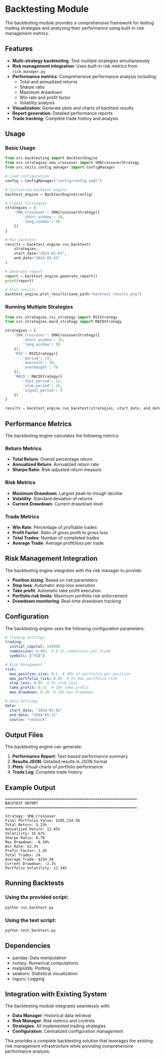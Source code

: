 # Backtesting Module

The backtesting module provides a comprehensive framework for testing trading strategies and analyzing their performance using built-in risk management metrics.

## Features

- **Multi-strategy backtesting**: Test multiple strategies simultaneously
- **Risk management integration**: Uses built-in risk metrics from `risk_manager.py`
- **Performance metrics**: Comprehensive performance analysis including:
  - Total and annualized returns
  - Sharpe ratio
  - Maximum drawdown
  - Win rate and profit factor
  - Volatility analysis
- **Visualization**: Generate plots and charts of backtest results
- **Report generation**: Detailed performance reports
- **Trade tracking**: Complete trade history and analysis

## Usage

### Basic Usage

```python
from src.backtesting import BacktestEngine
from src.strategies.sma_crossover import SMACrossoverStrategy
from src.utils.config_manager import ConfigManager

# Load configuration
config = ConfigManager("config/config.yaml")

# Initialize backtest engine
backtest_engine = BacktestEngine(config)

# Create strategies
strategies = {
    'SMA_Crossover': SMACrossoverStrategy({
        'short_window': 20,
        'long_window': 50
    })
}

# Run backtest
results = backtest_engine.run_backtest(
    strategies, 
    start_date="2024-01-01", 
    end_date="2024-05-31"
)

# Generate report
report = backtest_engine.generate_report()
print(report)

# Plot results
backtest_engine.plot_results(save_path="backtest_results.png")
```

### Running Multiple Strategies

```python
from src.strategies.rsi_strategy import RSIStrategy
from src.strategies.macd_strategy import MACDStrategy

strategies = {
    'SMA_Crossover': SMACrossoverStrategy({
        'short_window': 20,
        'long_window': 50
    }),
    'RSI': RSIStrategy({
        'period': 14,
        'oversold': 30,
        'overbought': 70
    }),
    'MACD': MACDStrategy({
        'fast_period': 12,
        'slow_period': 26,
        'signal_period': 9
    })
}

results = backtest_engine.run_backtest(strategies, start_date, end_date)
```

## Performance Metrics

The backtesting engine calculates the following metrics:

### Return Metrics
- **Total Return**: Overall percentage return
- **Annualized Return**: Annualized return rate
- **Sharpe Ratio**: Risk-adjusted return measure

### Risk Metrics
- **Maximum Drawdown**: Largest peak-to-trough decline
- **Volatility**: Standard deviation of returns
- **Current Drawdown**: Current drawdown level

### Trade Metrics
- **Win Rate**: Percentage of profitable trades
- **Profit Factor**: Ratio of gross profit to gross loss
- **Total Trades**: Number of completed trades
- **Average Trade**: Average profit/loss per trade

## Risk Management Integration

The backtesting engine integrates with the risk manager to provide:

- **Position sizing**: Based on risk parameters
- **Stop loss**: Automatic stop loss execution
- **Take profit**: Automatic take profit execution
- **Portfolio risk limits**: Maximum portfolio risk enforcement
- **Drawdown monitoring**: Real-time drawdown tracking

## Configuration

The backtesting engine uses the following configuration parameters:

```yaml
# Trading Settings
trading:
  initial_capital: 100000
  commission: 0.001  # 0.1% commission per trade
  symbols: ["VCB"]

# Risk Management
risk:
  max_position_size: 0.2  # 20% of portfolio per position
  max_portfolio_risk: 0.05  # 5% max portfolio risk
  stop_loss: 0.05  # 5% stop loss
  take_profit: 0.15  # 15% take profit
  max_drawdown: 0.20  # 20% max drawdown

# Data Settings
data:
  start_date: "2024-01-01"
  end_date: "2024-05-31"
  source: "vnstock"
```

## Output Files

The backtesting engine can generate:

1. **Performance Report**: Text-based performance summary
2. **Results JSON**: Detailed results in JSON format
3. **Plots**: Visual charts of portfolio performance
4. **Trade Log**: Complete trade history

## Example Output

```
============================================================
BACKTEST REPORT
============================================================

Strategy: SMA_Crossover
Final Portfolio Value: $105,234.56
Total Return: 5.23%
Annualized Return: 12.45%
Volatility: 15.67%
Sharpe Ratio: 0.78
Max Drawdown: -8.34%
Win Rate: 52.3%
Profit Factor: 1.45
Total Trades: 24
Average Trade: $234.56
Current Drawdown: -2.1%
Portfolio Volatility: 12.34%
```

## Running Backtests

### Using the provided script:

```bash
python run_backtest.py
```

### Using the test script:

```bash
python test_backtest.py
```

## Dependencies

- pandas: Data manipulation
- numpy: Numerical computations
- matplotlib: Plotting
- seaborn: Statistical visualization
- loguru: Logging

## Integration with Existing System

The backtesting module integrates seamlessly with:

- **Data Manager**: Historical data retrieval
- **Risk Manager**: Risk metrics and controls
- **Strategies**: All implemented trading strategies
- **Configuration**: Centralized configuration management

This provides a complete backtesting solution that leverages the existing risk management infrastructure while providing comprehensive performance analysis. 